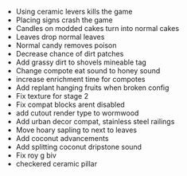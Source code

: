 
- Using ceramic levers kills the game
- Placing signs crash the game
- Candles on modded cakes turn into normal cakes
- Leaves drop normal leaves
- Normal candy removes poison
- Decrease chance of dirt patches
- Add grassy dirt to shovels mineable tag
- Change compote eat sound to honey sound
- increase enrichment time for compotes
- Add replant hanging fruits when broken config
- Fix texture for stage 2
- Fix compat blocks arent disabled
- add cutout render type to wormwood
- Add urban decor compat, stainless steel railings
- Move hoary sapling to next to leaves
- Add coconut advancements
- Add splitting coconut dripstone sound
- Fix roy g biv
- checkered ceramic pillar
